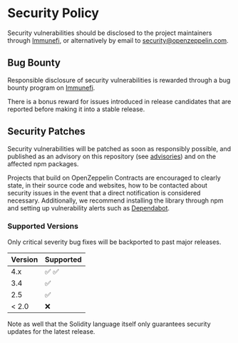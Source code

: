 # Security Policy

Security vulnerabilities should be disclosed to the project maintainers through [Immunefi], or alternatively by email to security@openzeppelin.com.

[Immunefi]: https://immunefi.com/bounty/openzeppelin

## Bug Bounty

Responsible disclosure of security vulnerabilities is rewarded through a bug bounty program on [Immunefi].

There is a bonus reward for issues introduced in release candidates that are reported before making it into a stable release.

## Security Patches

Security vulnerabilities will be patched as soon as responsibly possible, and published as an advisory on this repository (see [advisories]) and on the affected npm packages.

[advisories]: https://github.com/OpenZeppelin/openzeppelin-contracts/security/advisories

Projects that build on OpenZeppelin Contracts are encouraged to clearly state, in their source code and websites, how to be contacted about security issues in the event that a direct notification is considered necessary. Additionally, we recommend installing the library through npm and setting up vulnerability alerts such as [Dependabot].

[Dependabot]: https://docs.github.com/en/code-security/supply-chain-security/understanding-your-software-supply-chain/about-supply-chain-security#what-is-dependabot

### Supported Versions

Only critical severity bug fixes will be backported to past major releases.

| Version | Supported                             |
| ------- | ------------------------------------- |
| 4.x     | :white_check_mark: :white_check_mark: |
| 3.4     | :white_check_mark:                    |
| 2.5     | :white_check_mark:                    |
| < 2.0   | :x:                                   |

Note as well that the Solidity language itself only guarantees security updates for the latest release.
